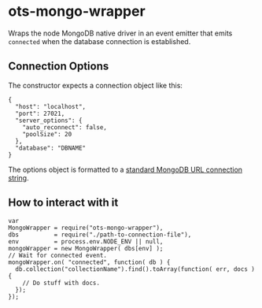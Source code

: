 ots-mongo-wrapper
=================

Wraps the node MongoDB native driver in an event emitter that emits `connected` when the database connection is established.

Connection Options
------------------

The constructor expects a connection object like this:

    {
      "host": "localhost",
      "port": 27021,
      "server_options": {
        "auto_reconnect": false,
        "poolSize": 20
      },
      "database": "DBNAME"
    }

The options object is formatted to a [standard MongoDB URL connection string](http://mongodb.github.io/node-mongodb-native/driver-articles/mongoclient.html).

How to interact with it
-----------------------

    var
    MongoWrapper = require("ots-mongo-wrapper"),
    dbs          = require("./path-to-connection-file"),
    env          = process.env.NODE_ENV || null,
    mongoWrapper = new MongoWrapper( dbs[env] );
    // Wait for connected event.
    mongoWrapper.on( "connected", function( db ) {
      db.collection("collectionName").find().toArray(function( err, docs ) {
        // Do stuff with docs.
      });
    });
